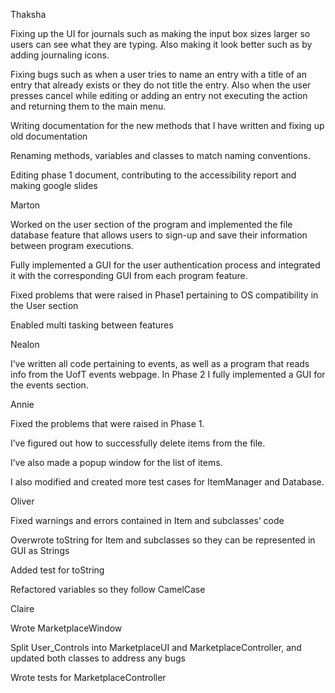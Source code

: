 Thaksha

Fixing up the UI for journals such as making the input box sizes larger so users can see what they are typing.  Also making it look better such as by adding journaling icons.

Fixing bugs such as when a user tries to name an entry with a title of an entry that already exists or they do not title the entry.  Also when the user presses cancel while editing or adding an entry not executing the action and returning them to the main menu.


Writing documentation for the new methods that I have written and fixing up old documentation

Renaming methods, variables and classes to match naming conventions.

Editing phase 1 document, contributing to the accessibility report and making google slides

Marton

Worked on the user section of the program and implemented the file database feature that allows users to sign-up and save their information between program executions.

Fully implemented a GUI for the user authentication process and integrated it with the corresponding GUI from each program feature.

Fixed problems that were raised in Phase1 pertaining to OS compatibility in the User section

Enabled multi tasking between features

Nealon

I’ve written all code pertaining to events, as well as a program that reads info from the UofT events webpage. In Phase 2 I fully implemented a GUI for the events section.

Annie

Fixed the problems that were raised in Phase 1.

I’ve figured out how to successfully delete items from the file.

I’ve also made a popup window for the list of items.

I also modified and created more test cases for ItemManager and Database.

Oliver

Fixed warnings and errors contained in Item and subclasses’ code

Overwrote toString for Item and subclasses so they can be represented in GUI as Strings

Added test for toString

Refactored variables so they follow CamelCase

Claire

Wrote MarketplaceWindow

Split User_Controls into MarketplaceUI and MarketplaceController, and updated both classes to address any bugs

Wrote tests for MarketplaceController
